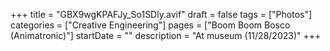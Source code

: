 +++
title = "GBX9wgKPAFJy_So1SDly.avif"
draft = false
tags = ["Photos"]
categories = ["Creative Engineering"]
pages = ["Boom Boom Bosco (Animatronic)"]
startDate = ""
description = "At museum (11/28/2023)"
+++
